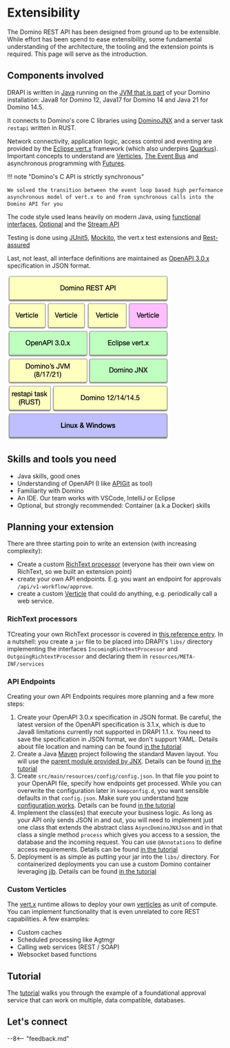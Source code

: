 # Extensibility

The Domino REST API has been designed from ground up to be extensible. While effort has been spend to ease extensibility, some fundamental understanding of the architecture, the tooling and the extension points is required. This page will serve as the introduction.

## Components involved

DRAPI is written in [Java](https://www.java.com/en/) running on the [JVM that is part](https://support.hcl-software.com/csm?id=kb_article&sysparm_article=KB0037886) of your Domino installation: Java8 for Domino 12, Java17 for Domino 14 and Java 21 for Domino 14.5.

It connects to Domino's core C libraries using [DominoJNX](https://opensource.hcltechsw.com/domino-jnx/) and a server task `restapi` written in RUST.

Network connectivity, application logic, access control and eventing are provided by the [Eclipse vert.x](https://vertx.io/) framework (which also underpins [Quarkus](https://quarkus.io/)). Important concepts to understand are [Verticles](https://vertx.io/docs/vertx-core/java/#_verticles), [The Event Bus](https://vertx.io/docs/vertx-core/java/#event_bus) and asynchronous programming with [Futures](https://vertx.io/docs/vertx-core/java/#_future_results).

!!! note "Domino's C API is strictly synchronous"

    We solved the transition between the event loop based high performance
    asynchronous model of vert.x to and from synchronous calls into the Domino API for you

The code style used leans heavily on modern Java, using [functional interfaces](https://www.baeldung.com/java-8-functional-interfaces), [Optional](https://www.baeldung.com/java-optional) and the [Stream API](https://www.baeldung.com/java-8-streams)

Testing is done using [JUnit5](https://www.baeldung.com/junit-5), [Mockito](https://site.mockito.org/), the vert.x test extensions and [Rest-assured](https://rest-assured.io/)

Last, not least, all interface definitions are maintained as [OpenAPI 3.0.x](https://spec.openapis.org/oas/v3.0.4.html) specification in JSON format.

![Keep block layout](../../assets/images/KEEPLayout.png)

## Skills and tools you need

- Java skills, good ones
- Understanding of OpenAPI (I like [APIGit](https://apigit.com/) as tool)
- Familiarity with Domino
- An IDE. Our team works with VSCode, IntelliJ or Eclipse
- Optional, but strongly recommended: Container (a.k.a Docker) skills

## Planning your extension

There are three starting poin to write an extension (with increasing complexity):

- Create a custom [RichText processor](../../references/richtextension.md) (everyone has their own view on RichText, so we built an extension point)
- create your own API endpoints. E.g. you want an endpoint for approvals `/api/v1-workflow/approve`.
- create a custom [Verticle](https://vertx.io/docs/vertx-core/java/#_verticles) that could do anything, e.g. periodically call a web service.

### RichText processors

TCreating your own RichText processor is covered in [this reference entry](../../references/richtextension.md). In a nutshell: you create a `jar` file to be placed into DRAPI's `libs/` directory implementing the interfaces `IncomingRichtextProcessor` and `OutgoingRichtextProcessor` and declaring them in `resources/META-INF/services`

### API Endpoints

Creating your own API Endpoints requires more planning and a few more steps:

1. Create your OpenAPI 3.0.x specification in JSON format. Be careful, the latest version of the OpenAPI specification is 3.1.x, which is due to Java8 limitations currently not supported in DRAPI 1.1.x. You need to save the specification in JSON format, we don't support YAML. Details about file location and naming can be found [in the tutorial](../../tutorial/extensibility)
2. Create a Java [Maven](https://maven.apache.org/) project following the standard Maven layout. You will use the [parent module provided by JNX](https://central.sonatype.com/artifact/com.hcl.domino/domino-jnx-parent). Details can be found [in the tutorial](../../tutorial/extensibility)
3. Create `src/main/resources/config/config.json`. In that file you point to your OpenAPI file, specify how endpoints get processed. While you can overwrite the configuration later in `keepconfig.d`, you want sensible defaults in that `config.json`. Make sure you understand [how configuration works](../../references/understandingconfig.md). Details can be found [in the tutorial](../../tutorial/extensibility/index.md)
4. Implement the class(es) that execute your business logic. As long as your API only sends JSON in and out, you will need to implement just one class that extends the abstract class `AsyncDominoJNXJson` and in that class a single method `process` which gives you access to a session, the database and the incoming request. You can use `@Annotations` to define access requirements. Details can be found [in the tutorial](../../tutorial/extensibility/index.md)
5. Deployment is as simple as putting your jar into the `libs/` directory. For containerized deployments you can use a custom Domino container leveraging [jib](https://github.com/GoogleContainerTools/jib). Details can be found [in the tutorial](../../tutorial/extensibility/index.md)

### Custom Verticles

The [vert.x](https://vertx.io/) runtime allows to deploy your own [verticles](https://vertx.io/docs/vertx-core/java/#_verticles) as unit of compute. You can implement functionality that is even unrelated to core REST capabilities. A few examples:

- Custom caches
- Scheduled processing like Agtmgr
- Calling web services (REST / SOAP)
- Websocket based functions

## Tutorial

The [tutorial](../../tutorial/extensibility/index.md) walks you through the example of a foundational approval service that can work on multiple, data compatible, databases.

## Let's connect

--8<-- "feedback.md"

